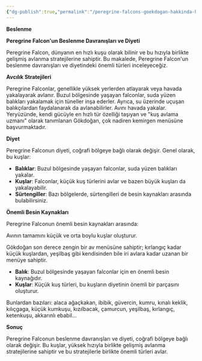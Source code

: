 ```yaml
---
{"dg-publish":true,"permalink":"/peregrine-falcons-goekdogan-hakkinda-hersey/peregrine-falcons-psikoloji-ve-oezellikleri/17-beslenme/"}
---
```


**Beslenme**  

**Peregrine Falcon'un Beslenme Davranışları ve Diyeti**

Peregrine Falcon, dünyanın en hızlı kuşu olarak bilinir ve bu hızıyla birlikte gelişmiş avlanma stratejilerine sahiptir. Bu makalede, Peregrine Falcon'un beslenme davranışları ve diyetindeki önemli türleri inceleyeceğiz.

**Avcılık Stratejileri**

Peregrine Falconlar, genellikle yüksek yerlerden atlayarak veya havada yakalayarak avlanır. Buzul bölgesinde yaşayan falconlar, suda yüzen balıkları yakalamak için tüneller inşa ederler. Ayrıca, su üzerinde uçuşan balıkçılardan faydalanarak da avlanabilirler. Avını havada yakalar. Yeryüzünde, kendi gücüyle en hızlı tür özelliği taşıyan ve "kuş avlama uzmanı" olarak tanımlanan Gökdoğan, çok nadiren kemirgen menüsüne başvurmaktadır. 


**Diyet**

Peregrine Falconun diyeti, coğrafi bölgeye bağlı olarak değişir. Genel olarak, bu kuşlar:

* **Balıklar**: Buzul bölgesinde yaşayan falconlar, suda yüzen balıkları yakalar.
* **Kuşlar**: Falconlar, küçük kuş türlerini avlar ve bazen büyük kuşları da yakalayabilir.
* **Sürtengiller**: Bazı bölgelerde, sürtengilleri de besin kaynakları arasında bulabilirsiniz.

**Önemli Besin Kaynakları**

Peregrine Falconun önemli besin kaynakları arasında:

Avının tamamını küçük ve orta boylu kuşlar oluşturur. 

Gökdoğan son derece zengin bir av menüsüne sahiptir; kırlangıç kadar küçük kuşlardan, yeşilbaş gibi kendisinden bile iri avlara kadar uzanan bir menüye sahiptir. 

* **Balık**: Buzul bölgesinde yaşayan falconlar için en önemli besin kaynağıdır.
* **Kuşlar**: Küçük kuş türleri, bu kuşların diyetinin önemli bir parçasını oluşturur.

Bunlardan bazıları: alaca ağaçkakan, ibibik, güvercin, kumru, kınalı keklik, kılıçgaga, küçük kumkuşu, kızılbacak, çamurcun, yeşilbaş, kırlangıç, ketenkuşu, akkarınlı ebabil...

**Sonuç**

Peregrine Falconun beslenme davranışları ve diyeti, coğrafi bölgeye bağlı olarak değişir. Bu kuşlar, yüksek hızıyla birlikte gelişmiş avlanma stratejilerine sahiptir ve bu stratejilerle birlikte önemli türleri avlar.








